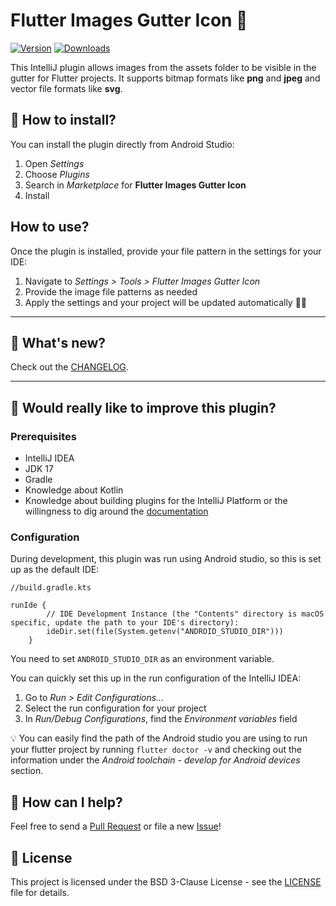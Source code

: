 # Flutter Images Gutter Icon 🎨

[![Version](https://img.shields.io/jetbrains/plugin/v/25155.svg)](https://plugins.jetbrains.com/plugin/25155)
[![Downloads](https://img.shields.io/jetbrains/plugin/d/25155.svg)](https://plugins.jetbrains.com/plugin/25155)

<!-- Plugin description -->
This IntelliJ plugin allows images from the assets folder to be visible in the gutter for Flutter projects.
It supports bitmap formats like **png** and **jpeg** and vector file formats like **svg**.
<!-- Plugin description end -->

## 🚀 How to install?

You can install the plugin directly from Android Studio:
1. Open _Settings_
2. Choose _Plugins_
3. Search in _Marketplace_ for **Flutter Images Gutter Icon**
4. Install

## How to use?

Once the plugin is installed, provide your file pattern in the settings for your IDE:
1. Navigate to _Settings > Tools > Flutter Images Gutter Icon_
2. Provide the image file patterns as needed
3. Apply the settings and your project will be updated automatically 💃🏾

***



## 📜 What's new?

Check out the [CHANGELOG](CHANGELOG.md).



***

## 🌟 Would really like to improve this plugin?

### Prerequisites
- IntelliJ IDEA
- JDK 17
- Gradle
- Knowledge about Kotlin
- Knowledge about building plugins for the IntelliJ Platform or the willingness to dig around the [documentation](https://plugins.jetbrains.com/docs/intellij/creating-plugin-project.html)
  
### Configuration
During development, this plugin was run using Android studio, so this is set up as the default IDE:
```
//build.gradle.kts

runIde {
        // IDE Development Instance (the "Contents" directory is macOS specific, update the path to your IDE's directory):
        ideDir.set(file(System.getenv("ANDROID_STUDIO_DIR")))
    }
```
You need to set `ANDROID_STUDIO_DIR` as an environment variable.

You can quickly set this up in the run configuration of the IntelliJ IDEA:

1. Go to _Run > Edit Configurations..._
2. Select the run configuration for your project
3. In _Run/Debug Configurations_, find the _Environment variables_ field

💡 You can easily find the path of the Android studio you are using to run your flutter project by running `flutter doctor -v`
and checking out the information under the _Android toolchain - develop for Android devices_ section.

## 🤝 How can I help?

Feel free to send a [Pull Request](https://github.com/alajemba-vik/IntelliJ-Flutter-Gutter-Image-Viewer/pulls) or file a new [Issue](https://github.com/alajemba-vik/IntelliJ-Flutter-Gutter-Image-Viewer/issues)!

## 📃 License
This project is licensed under the BSD 3-Clause License - see the [LICENSE](LICENSE) file for details.
